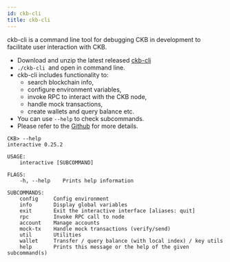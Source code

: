 ```yaml
---
id: ckb-cli
title: ckb-cli
---
```

ckb-cli is a command line tool for debugging CKB in development to facilitate user interaction with CKB. 

* Download and unzip the latest released [ckb-cli](https://github.com/nervosnetwork/ckb-cli/releases) 
* `./ckb-cli `and open in command line.
* ckb-cli includes functionality to:
    * search blockchain info,
    * configure environment variables,
    * invoke RPC to interact with the CKB node,
    * handle mock transactions,
    * create wallets and query balance etc. 
* You can use   `--help`  to check subcommands.
* Please refer to the [Github](https://github.com/nervosnetwork/ckb-cli) for more details.

```
CKB> --help
interactive 0.25.2

USAGE:
    interactive [SUBCOMMAND]

FLAGS:
    -h, --help    Prints help information

SUBCOMMANDS:
    config     Config environment
    info       Display global variables
    exit       Exit the interactive interface [aliases: quit]
    rpc        Invoke RPC call to node
    account    Manage accounts
    mock-tx    Handle mock transactions (verify/send)
    util       Utilities
    wallet     Transfer / query balance (with local index) / key utils
    help       Prints this message or the help of the given subcommand(s)
```